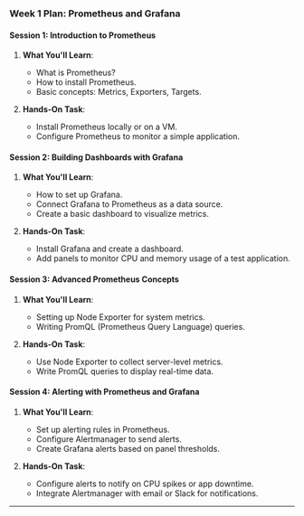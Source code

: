 
### **Week 1 Plan**: **Prometheus and Grafana**  
#### **Session 1: Introduction to Prometheus**  
1. **What You'll Learn**:  
   - What is Prometheus?  
   - How to install Prometheus.  
   - Basic concepts: Metrics, Exporters, Targets.  

2. **Hands-On Task**:  
   - Install Prometheus locally or on a VM.  
   - Configure Prometheus to monitor a simple application.  

#### **Session 2: Building Dashboards with Grafana**  
1. **What You'll Learn**:  
   - How to set up Grafana.  
   - Connect Grafana to Prometheus as a data source.  
   - Create a basic dashboard to visualize metrics.  

2. **Hands-On Task**:  
   - Install Grafana and create a dashboard.  
   - Add panels to monitor CPU and memory usage of a test application.  

#### **Session 3: Advanced Prometheus Concepts**  
1. **What You'll Learn**:  
   - Setting up Node Exporter for system metrics.  
   - Writing PromQL (Prometheus Query Language) queries.  

2. **Hands-On Task**:  
   - Use Node Exporter to collect server-level metrics.  
   - Write PromQL queries to display real-time data.  

#### **Session 4: Alerting with Prometheus and Grafana**  
1. **What You'll Learn**:  
   - Set up alerting rules in Prometheus.  
   - Configure Alertmanager to send alerts.  
   - Create Grafana alerts based on panel thresholds.  

2. **Hands-On Task**:  
   - Configure alerts to notify on CPU spikes or app downtime.  
   - Integrate Alertmanager with email or Slack for notifications.  

---

